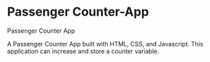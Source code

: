 # Passenger Counter-App
Passenger Counter App
<p>A Passenger Counter App built with HTML, CSS, and Javascript. This application can increase and store a counter variable.</p>
